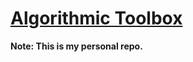 # [Algorithmic Toolbox](https://www.coursera.org/learn/algorithmic-toolbox)

**Note: This is my personal repo.**
